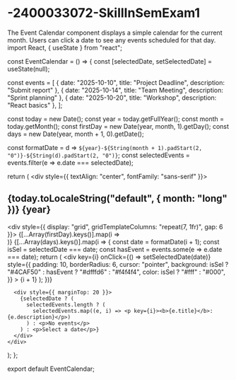 # -2400033072-SkillInSemExam1
The Event Calendar component displays a simple calendar for the current month. Users can click a date to see any events scheduled for that day.
import React, { useState } from "react";

const EventCalendar = () => {
  const [selectedDate, setSelectedDate] = useState(null);

  const events = [
    { date: "2025-10-10", title: "Project Deadline", description: "Submit report" },
    { date: "2025-10-14", title: "Team Meeting", description: "Sprint planning" },
    { date: "2025-10-20", title: "Workshop", description: "React basics" },
  ];

  const today = new Date();
  const year = today.getFullYear();
  const month = today.getMonth();
  const firstDay = new Date(year, month, 1).getDay();
  const days = new Date(year, month + 1, 0).getDate();

  const formatDate = d => `${year}-${String(month + 1).padStart(2, "0")}-${String(d).padStart(2, "0")}`;
  const selectedEvents = events.filter(e => e.date === selectedDate);

  return (
    <div style={{ textAlign: "center", fontFamily: "sans-serif" }}>
      <h2>{today.toLocaleString("default", { month: "long" })} {year}</h2>
      <div style={{ display: "grid", gridTemplateColumns: "repeat(7, 1fr)", gap: 6 }}>
        {[...Array(firstDay).keys()].map(i => <div key={i}></div>)}
        {[...Array(days).keys()].map(i => {
          const date = formatDate(i + 1);
          const isSel = selectedDate === date;
          const hasEvent = events.some(e => e.date === date);
          return (
            <div
              key={i}
              onClick={() => setSelectedDate(date)}
              style={{
                padding: 10,
                borderRadius: 6,
                cursor: "pointer",
                background: isSel ? "#4CAF50" : hasEvent ? "#dfffd6" : "#f4f4f4",
                color: isSel ? "#fff" : "#000",
              }}
            >
              {i + 1}
            </div>
          );
        })}
      </div>

      <div style={{ marginTop: 20 }}>
        {selectedDate ? (
          selectedEvents.length ? (
            selectedEvents.map((e, i) => <p key={i}><b>{e.title}</b>: {e.description}</p>)
          ) : <p>No events</p>
        ) : <p>Select a date</p>}
      </div>
    </div>
  );
};

export default EventCalendar;


